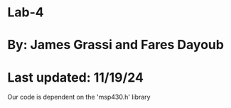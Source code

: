 # Lab-4
# By: James Grassi and Fares Dayoub
# Last updated: 11/19/24
Our code is dependent on the 'msp430.h' library
